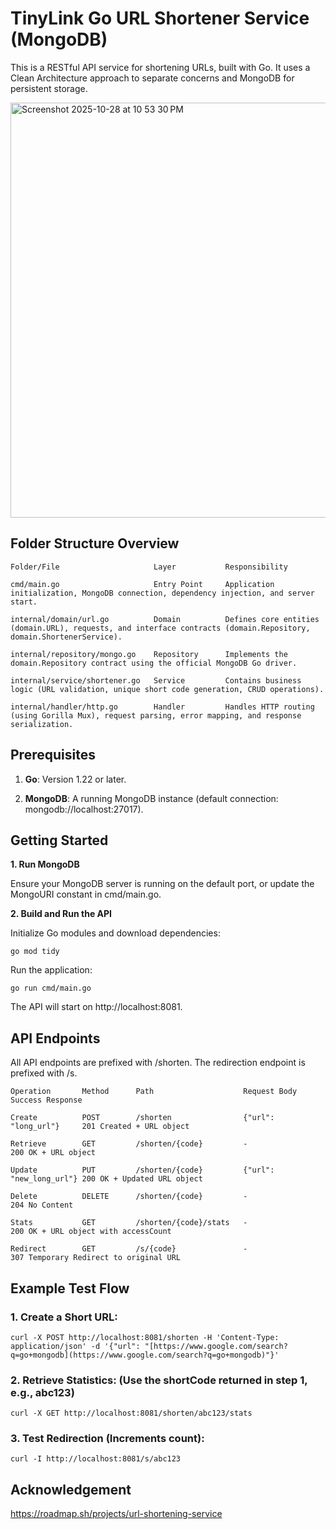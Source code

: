 # TinyLink Go URL Shortener Service (MongoDB)

This is a RESTful API service for shortening URLs, built with Go. It uses a Clean Architecture approach to separate concerns and MongoDB for persistent storage.

<img width="892" height="664" alt="Screenshot 2025-10-28 at 10 53 30 PM" src="https://github.com/user-attachments/assets/4130db0e-9d6e-4e10-ae21-98e2b86567cd" />

## Folder Structure Overview

```
Folder/File                     Layer           Responsibility

cmd/main.go                     Entry Point     Application initialization, MongoDB connection, dependency injection, and server start.

internal/domain/url.go          Domain          Defines core entities (domain.URL), requests, and interface contracts (domain.Repository, domain.ShortenerService).

internal/repository/mongo.go    Repository      Implements the domain.Repository contract using the official MongoDB Go driver.

internal/service/shortener.go   Service         Contains business logic (URL validation, unique short code generation, CRUD operations).

internal/handler/http.go        Handler         Handles HTTP routing (using Gorilla Mux), request parsing, error mapping, and response serialization.
```

## Prerequisites

1. **Go**: Version 1.22 or later.

2. **MongoDB**: A running MongoDB instance (default connection: mongodb://localhost:27017).

## Getting Started

**1. Run MongoDB**

Ensure your MongoDB server is running on the default port, or update the MongoURI constant in cmd/main.go.

**2. Build and Run the API**

Initialize Go modules and download dependencies:

```
go mod tidy
```

Run the application:

```
go run cmd/main.go
```


The API will start on http://localhost:8081.

## API Endpoints

All API endpoints are prefixed with /shorten. The redirection endpoint is prefixed with /s.
```
Operation       Method      Path                    Request Body            Success Response

Create          POST        /shorten                {"url": "long_url"}     201 Created + URL object

Retrieve        GET         /shorten/{code}         -                       200 OK + URL object

Update          PUT         /shorten/{code}         {"url": "new_long_url"} 200 OK + Updated URL object

Delete          DELETE      /shorten/{code}         -                       204 No Content

Stats           GET         /shorten/{code}/stats   -                       200 OK + URL object with accessCount

Redirect        GET         /s/{code}               -                       307 Temporary Redirect to original URL
```

## Example Test Flow

### 1. Create a Short URL:

```
curl -X POST http://localhost:8081/shorten -H 'Content-Type: application/json' -d '{"url": "[https://www.google.com/search?q=go+mongodb](https://www.google.com/search?q=go+mongodb)"}'
```

### 2. Retrieve Statistics: (Use the shortCode returned in step 1, e.g., abc123)

```
curl -X GET http://localhost:8081/shorten/abc123/stats
```

### 3. Test Redirection (Increments count):

```
curl -I http://localhost:8081/s/abc123
```
## Acknowledgement
https://roadmap.sh/projects/url-shortening-service
